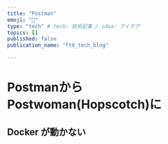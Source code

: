 ```yaml
---
title: "Postman"
emoji: "🙌"
type: "tech" # tech: 技術記事 / idea: アイデア
topics: []
published: false
publication_name: "ftd_tech_blog"

---
```

# Postmanから Postwoman(Hopscotch)に

## Docker が動かない
